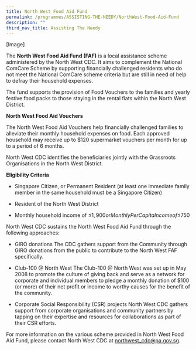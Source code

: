 ```yaml
---
title: North West Food Aid Fund
permalink: /programmes/ASSISTING-THE-NEEDY/NorthWest-Food-Aid-Fund
description: ""
third_nav_title: Assisting The Needy
---
```

[Image]

The **North West Food Aid Fund (FAF)** is a local assistance scheme administered by the North West CDC. It aims to complement the National ComCare Scheme by supporting financially challenged residents who do not meet the National ComCare scheme criteria but are still in need of help to defray their household expenses.

The fund supports the provision of Food Vouchers to the families and yearly festive food packs to those staying in the rental flats within the North West District.

**North West Food Aid Vouchers**

The North West Food Aid Vouchers help financially challenged families to alleviate their monthly household expenses on food. Each approved household may receive up to $120 supermarket vouchers per month for up to a period of 6 months. 

North West CDC identifies the beneficiaries jointly with the Grassroots Organisations in the North West District.

**Eligibility Criteria**

*	Singapore Citizen, or Permanent Resident (at least one immediate family member in the same household must be a Singapore Citizen)

*	Resident of the North West District

*	Monthly household income of ≤$1,900 or Monthly Per Capita Income of ≤$750

North West CDC sustains the North West Food Aid Fund through the following approaches:

* GIRO donations
The CDC gathers support from the Community through GIRO donations from the public to contribute to the North West FAF specifically.

* Club-100 @ North West
The Club-100 @ North West was set up in May 2008 to promote the culture of giving back and serve as a network for corporate and individual members to pledge a monthly donation of $100 (or more) of their net profit or income to worthy causes for the benefit of the community.

* Corporate Social Responsibility (CSR) projects
North West CDC gathers support from corporate organisations and community partners by tapping on their expertise and resources for collaborations as part of their CSR efforts.

For more information on the various scheme provided in North West Food Aid Fund, please contact North West CDC at northwest_cdc@pa.gov.sg. 
